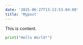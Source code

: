 ```yaml
---
date: '2025-06-27T13:13:53-04:00'
title: 'Mypost'
---
```


This is content.

```python
print("Hello World!")
```